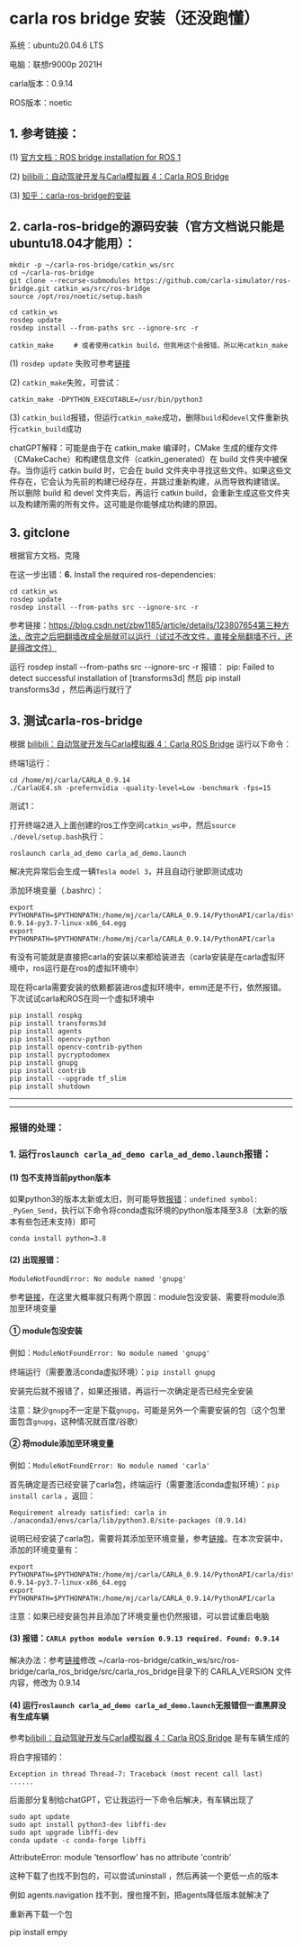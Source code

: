 # carla ros bridge 安装（还没跑懂）

系统：ubuntu20.04.6 LTS

电脑：联想r9000p 2021H

carla版本：0.9.14

ROS版本：noetic

## 1. 参考链接：
(1) [官方文档：ROS bridge installation for ROS 1](https://carla.readthedocs.io/projects/ros-bridge/en/latest/ros_installation_ros1/#before-you-begin)

(2) [bilibili：自动驾驶开发与Carla模拟器 4：Carla ROS Bridge](https://www.bilibili.com/video/BV1m24y1D7wW/?spm_id_from=333.1007.top_right_bar_window_custom_collection.content.click&vd_source=d0a48daf2273360b076d3a266765dfd0)

(3) [知乎：carla-ros-bridge的安装](https://zhuanlan.zhihu.com/p/422744756)

## 2. carla-ros-bridge的源码安装（官方文档说只能是ubuntu18.04才能用）：
```
mkdir -p ~/carla-ros-bridge/catkin_ws/src
cd ~/carla-ros-bridge
git clone --recurse-submodules https://github.com/carla-simulator/ros-bridge.git catkin_ws/src/ros-bridge
source /opt/ros/noetic/setup.bash

cd catkin_ws
rosdep update
rosdep install --from-paths src --ignore-src -r

catkin_make     # 或者使用catkin build，但我用这个会报错，所以用catkin_make
```
(1) `rosdep update` 失败可参考[链接](https://blog.csdn.net/Iamsonice/article/details/123315787)

(2) `catkin_make`失败，可尝试：
```
catkin_make -DPYTHON_EXECUTABLE=/usr/bin/python3
```

(3) `catkin_build`报错，但运行`catkin_make`成功，删除`build`和`devel`文件重新执行`catkin_build`成功

chatGPT解释：可能是由于在 catkin_make 编译时，CMake 生成的缓存文件（CMakeCache）和构建信息文件（catkin_generated）在 build 文件夹中被保存。当你运行 catkin build 时，它会在 build 文件夹中寻找这些文件。如果这些文件存在，它会认为先前的构建已经存在，并跳过重新构建，从而导致构建错误。
所以删除 build 和 devel 文件夹后，再运行 catkin build，会重新生成这些文件夹以及构建所需的所有文件。这可能是你能够成功构建的原因。



## 3. gitclone

根据官方文档，克隆

在这一步出错：**6.** Install the required ros-dependencies:

```
cd catkin_ws
rosdep update
rosdep install --from-paths src --ignore-src -r
```

参考链接：https://blog.csdn.net/zbw1185/article/details/123807654第三种方法，改完之后把翻墙改成全局就可以运行（试过不改文件，直接全局翻墙不行，还是得改文件）

运行 rosdep install --from-paths src --ignore-src -r 报错：  pip: Failed to detect successful installation of [transforms3d]   然后 pip install transforms3d ，然后再运行就行了




## 3. 测试carla-ros-bridge
根据 [bilibili：自动驾驶开发与Carla模拟器 4：Carla ROS Bridge](https://www.bilibili.com/video/BV1m24y1D7wW/?spm_id_from=333.1007.top_right_bar_window_custom_collection.content.click&vd_source=d0a48daf2273360b076d3a266765dfd0) 运行以下命令：

终端1运行：
```
cd /home/mj/carla/CARLA_0.9.14
./CarlaUE4.sh -prefernvidia -quality-level=Low -benchmark -fps=15
```

测试1：

打开终端2进入上面创建的ros工作空间`catkin_ws`中，然后`source ./devel/setup.bash`执行：
``` 
roslaunch carla_ad_demo carla_ad_demo.launch
```
解决完异常后会生成一辆`Tesla model 3`，并且自动行驶即测试成功



添加环境变量（.bashrc）：

```
export PYTHONPATH=$PYTHONPATH:/home/mj/carla/CARLA_0.9.14/PythonAPI/carla/dist/carla-0.9.14-py3.7-linux-x86_64.egg
export PYTHONPATH=$PYTHONPATH:/home/mj/carla/CARLA_0.9.14/PythonAPI/carla
```

有没有可能就是直接把carla的安装以来都给装进去（carla安装是在carla虚拟环境中，ros运行是在ros的虚拟环境中）

现在将carla需要安装的依赖都装进ros虚拟环境中，emm还是不行，依然报错。下次试试carla和ROS在同一个虚拟环境中

```
pip install rospkg
pip install transforms3d
pip install agents
pip install opencv-python  
pip install opencv-contrib-python 
pip install pycryptodomex
pip install gnupg
pip install contrib
pip install --upgrade tf_slim
pip install shutdown
```




------
------
### 报错的处理：
### 1. 运行`roslaunch carla_ad_demo carla_ad_demo.launch`报错：
#### (1) 包不支持当前python版本
如果python3的版本太新或太旧，则可能导致[报错](https://stackoverflow.com/questions/70610389/importerror-with-event-cpython-310-x86-64-linux-gnu-so-undefined-symbol-pyge)：`undefined symbol: _PyGen_Send`，执行以下命令将conda虚拟环境的python版本降至3.8（太新的版本有些包还未支持）即可
```
conda install python=3.8 
```

#### (2) 出现报错：
```
ModuleNotFoundError: No module named 'gnupg'
```
参考[链接](https://zhuanlan.zhihu.com/p/416872266)，在这里大概率就只有两个原因：module包没安装、需要将module添加至环境变量

#### ① module包没安装

例如：`ModuleNotFoundError: No module named 'gnupg'`

终端运行（需要激活conda虚拟环境）：`pip install gnupg`

安装完后就不报错了，如果还报错，再运行一次确定是否已经完全安装

注意：缺少`gnupg`不一定是下载`gnupg`，可能是另外一个需要安装的包（这个包里面包含`gnupg`，这种情况就百度/谷歌）


#### ② 将module添加至环境变量

例如：`ModuleNotFoundError: No module named 'carla'`

首先确定是否已经安装了carla包，终端运行（需要激活conda虚拟环境）：`pip install carla` ，返回：
```
Requirement already satisfied: carla in ./anaconda3/envs/carla/lib/python3.8/site-packages (0.9.14)
```
说明已经安装了carla包，需要将其添加至环境变量，参考[链接](https://blog.csdn.net/liangzc1124/article/details/107437026)。在本次安装中，添加的环境变量有：
```
export PYTHONPATH=$PYTHONPATH:/home/mj/carla/CARLA_0.9.14/PythonAPI/carla/dist/carla-0.9.14-py3.7-linux-x86_64.egg
export PYTHONPATH=$PYTHONPATH:/home/mj/carla/CARLA_0.9.14/PythonAPI/carla
```

注意：如果已经安装包并且添加了环境变量也仍然报错，可以尝试重启电脑

#### (3) 报错：`CARLA python module version 0.9.13 required. Found: 0.9.14`

解决办法：参考[链接](https://blog.csdn.net/weixin_37669024/article/details/123322341)修改 ~/carla-ros-bridge/catkin_ws/src/ros-bridge/carla_ros_bridge/src/carla_ros_bridge目录下的 CARLA_VERSION 文件内容，修改为 0.9.14 


#### (4) 运行`roslaunch carla_ad_demo carla_ad_demo.launch`无报错但一直黑屏没有生成车辆

参考[bilibili：自动驾驶开发与Carla模拟器 4：Carla ROS Bridge](https://www.bilibili.com/video/BV1m24y1D7wW/?spm_id_from=333.1007.top_right_bar_window_custom_collection.content.click&vd_source=d0a48daf2273360b076d3a266765dfd0) 是有车辆生成的

将白字报错的：
```
Exception in thread Thread-7: Traceback (most recent call last)
......
```
后面部分复制给chatGPT，它让我运行一下命令后解决，有车辆出现了
```
sudo apt update
sudo apt install python3-dev libffi-dev
sudo apt upgrade libffi-dev
conda update -c conda-forge libffi
```



AttributeError: module 'tensorflow' has no attribute 'contrib'

这种下载了也找不到包的，可以尝试uninstall ，然后再装一个更低一点的版本

例如 agents.navigation 找不到，搜也搜不到，把agents降低版本就解决了



重新再下载一个包

pip install empy

